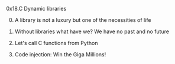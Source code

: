 0x18.C Dynamic libraries

0. A library is not a luxury but one of the necessities of life

1. Without libraries what have we? We have no past and no future

2. Let's call C functions from Python

3. Code injection: Win the Giga Millions!
